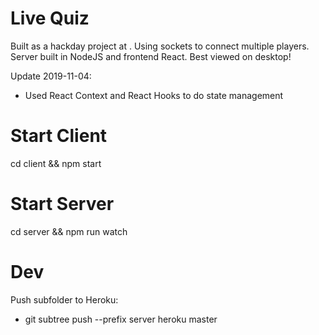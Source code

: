 # Live Quiz
Built as a hackday project at </salt>. Using sockets to connect multiple players. Server built in NodeJS and frontend React.
Best viewed on desktop!

Update 2019-11-04:
- Used React Context and React Hooks to do state management

# Start Client
cd client && npm start

# Start Server
cd server && npm run watch

# Dev
Push subfolder to Heroku:
- git subtree push --prefix server heroku master
